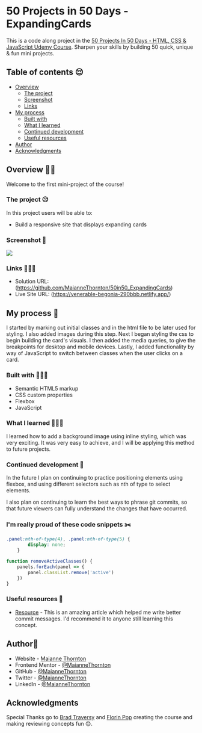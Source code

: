 # 50 Projects in 50 Days - ExpandingCards


This is a code along project in the [50 Projects In 50 Days - HTML, CSS & JavaScript Udemy Course](https://www.udemy.com/course/50-projects-50-days/). Sharpen your skills by building 50 quick, unique & fun mini projects.

## Table of contents 😌
- [Overview](#overview-)
  - [The project](#the-project-)
  - [Screenshot](#screenshot-)
  - [Links](#links-)
- [My process](#my-process-)
  - [Built with](#built-with-)
  - [What I learned](#what-i-learned-)
  - [Continued development](#continued-development-)
  - [Useful resources](#useful-resources-)
- [Author](#author-)
- [Acknowledgments](#acknowledgments)

## Overview 👋🏾

Welcome to the first mini-project of the course!

### The project 😥

In this project users will be able to:

- Build a responsive site that displays expanding cards

### Screenshot 🌇

![](./screenshot.png)

### Links 👩🏾‍💻

- Solution URL: (https://github.com/MaianneThornton/50in50_ExpandingCards)
- Live Site URL: (https://venerable-begonia-290bbb.netlify.app/)

## My process 💭

I started by marking out initial classes and  in the html file to be later used for styling. I also added images during this step. Next I began styling the css to begin building the card's visuals. I then added the media queries, to give the breakpoints for desktop and mobile devices. Lastly, I added functionality by way of JavaScript to switch between classes when the user clicks on a card.

### Built with 👷🏾‍♀️

- Semantic HTML5 markup
- CSS custom properties
- Flexbox
- JavaScript

### What I learned 👩🏾‍🏫

I learned how to add a background image using inline styling, which was very exciting. It was very easy to achieve, and I will be applying this method to future projects.

### Continued development 🔮

In the future I plan on continuing to practice positioning elements using flexbox, and using different selectors such as nth of type to select elements.

I also plan on continuing to learn the best ways to phrase git commits, so that future viewers can fully understand the changes that have occurred.

### I'm really proud of these code snippets ✂️
```css
.panel:nth-of-type(4), .panel:nth-of-type(5) {
        display: none;
    }
```
```js
function removeActiveClasses() {
    panels.forEach(panel => {
        panel.classList.remove('active')
    })
}
```

### Useful resources 📖

- [Resource](https://www.freecodecamp.org/news/how-to-write-better-git-commit-messages/) - This is an amazing article which helped me write better commit messages. I'd recommend it to anyone still learning this concept.


## Author🔎

- Website - [Maianne Thornton](https://www.maiannethornton.com/)
- Frontend Mentor - [@MaianneThornton](https://www.frontendmentor.io/profile/MaianneThornton)
- GitHub - [@MaianneThornton](GitHub.com/MaianneThornton)
- Twitter - [@MaianneThornton](https://twitter.com/MaianneThornton)
- LinkedIn - [@MaianneThornton](https://www.linkedin.com/in/maiannethornton/)

## Acknowledgments

Special Thanks go to [Brad Traversy](http://www.traversymedia.com/) and [Florin Pop](http://www.florin-pop.com/) creating the course and making reviewing concepts fun 😊.
